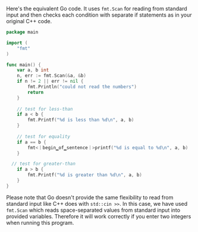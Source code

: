 Here's the equivalent Go code. It uses `fmt.Scan` for reading from standard input and then checks each condition with separate if statements as in your original C++ code.

```go
package main

import (
	"fmt"
)

func main() {
	var a, b int
	n, err := fmt.Scan(&a, &b)
	if n != 2 || err != nil {
		fmt.Println("could not read the numbers")
		return 
	}
  
	// test for less-than
	if a < b {
		fmt.Printf("%d is less than %d\n", a, b)
	}
  
	// test for equality
	if a == b {
		fmt<｜begin▁of▁sentence｜>printf("%d is equal to %d\n", a, b)
	}

  // test for greater-than
	if a > b {
		fmt.Printf("%d is greater than %d\n", a, b)
	}
}
```
Please note that Go doesn't provide the same flexibility to read from standard input like C++ does with `std::cin >>`. In this case, we have used `fmt.Scan` which reads space-separated values from standard input into provided variables. Therefore it will work correctly if you enter two integers when running this program.

